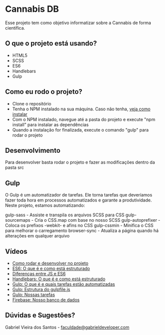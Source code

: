 # Cannabis DB #

Esse projeto tem como objetivo informatizar sobre a Cannabis de forma científica.

## O que o projeto está usando? ##

* HTML5
* SCSS
* ES6
* Handlebars
* Gulp

## Como eu rodo o projeto? ##

* Clone o repositório
* Tenha o NPM instalado na sua máquina. Caso não tenha, [veja como instalar](https://balta.io/blog/node-npm-instalacao-configuracao-e-primeiros-passos)
* Com o NPM instalado, navegue até a pasta do projeto e execute "npm install" para instalar as dependências
* Quando a instalação for finalizada, execute o comando "gulp" para rodar o projeto

## Desenvolvimento ##

Para desenvolver basta rodar o projeto e fazer as modificações dentro da pasta src

## Gulp ##

O Gulp é um automatizador de tarefas. Ele torna tarefas que deveríamos fazer toda hora em processos automatizados e garante a produtividade.
Neste projeto, estamos automatizando:

gulp-sass - Assiste e transpila os arquivos SCSS para CSS
gulp-sourcemaps - Cria o CSS.map com base no nosso SCSS
gulp-autoprefixer - Coloca os prefixos -webkit- e afins no CSS
gulp-cssmin - Minifica o CSS para melhorar o carregamento
browser-sync - Atualiza a página quando há alterações em qualquer arquivo

## Vídeos ##

* [Como rodar e desenvolver no projeto](https://screenrec.com/share/WYxcgqCdSE)
* [ES6: O que é e como está estruturado](https://screenrec.com/share/s8XufLIHK5)
* [Diferenças entre JS e ES6](https://screenrec.com/share/2TDweGjcSK)
* [Handlebars: O que é e como está estruturado](https://screenrec.com/share/seqFOSDMaP)
* [Gulp: O que é e quais tarefas estão automatizadas](https://screenrec.com/share/X9bI4V5RWf)
* [Gulp: Estrutura do gulpfile.js](https://screenrec.com/share/dPvCD5o7ju)
* [Gulp: Nossas tarefas](https://screenrec.com/share/V9z8vEN0Ij)
* [Firebase: Nosso banco de dados](https://screenrec.com/share/UeES2giZXQ)

## Dúvidas e Sugestões? ##

Gabriel Vieira dos Santos - faculdade@gabrieldeveloper.com